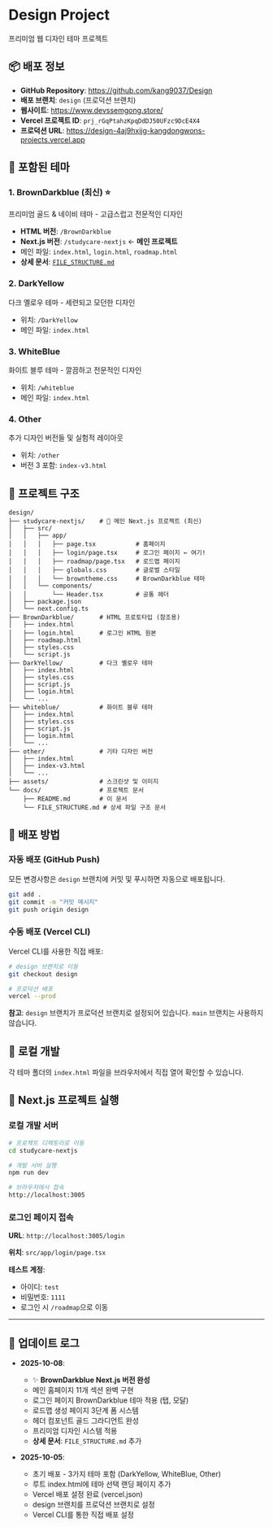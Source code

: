 # Design Project

프리미엄 웹 디자인 테마 프로젝트

## 📦 배포 정보

- **GitHub Repository**: https://github.com/kang9037/Design
- **배포 브랜치**: `design` (프로덕션 브랜치)
- **웹사이트**: https://www.devssemgong.store/
- **Vercel 프로젝트 ID**: `prj_rGqPtahzKpqDdDJ50UFzc9DcE4X4`
- **프로덕션 URL**: https://design-4aj9hxijg-kangdongwons-projects.vercel.app

## 🎨 포함된 테마

### 1. BrownDarkblue (최신) ⭐
프리미엄 골드 & 네이비 테마 - 고급스럽고 전문적인 디자인
- **HTML 버전**: `/BrownDarkblue`
- **Next.js 버전**: `/studycare-nextjs` ← **메인 프로젝트**
- 메인 파일: `index.html`, `login.html`, `roadmap.html`
- **상세 문서**: [`FILE_STRUCTURE.md`](./FILE_STRUCTURE.md)

### 2. DarkYellow
다크 옐로우 테마 - 세련되고 모던한 디자인
- 위치: `/DarkYellow`
- 메인 파일: `index.html`

### 3. WhiteBlue
화이트 블루 테마 - 깔끔하고 전문적인 디자인
- 위치: `/whiteblue`
- 메인 파일: `index.html`

### 4. Other
추가 디자인 버전들 및 실험적 레이아웃
- 위치: `/other`
- 버전 3 포함: `index-v3.html`

## 📁 프로젝트 구조

```
design/
├── studycare-nextjs/    # 🎯 메인 Next.js 프로젝트 (최신)
│   ├── src/
│   │   ├── app/
│   │   │   ├── page.tsx           # 홈페이지
│   │   │   ├── login/page.tsx     # 로그인 페이지 ← 여기!
│   │   │   ├── roadmap/page.tsx   # 로드맵 페이지
│   │   │   ├── globals.css        # 글로벌 스타일
│   │   │   └── browntheme.css     # BrownDarkblue 테마
│   │   └── components/
│   │       └── Header.tsx         # 공통 헤더
│   ├── package.json
│   └── next.config.ts
├── BrownDarkblue/       # HTML 프로토타입 (참조용)
│   ├── index.html
│   ├── login.html       # 로그인 HTML 원본
│   ├── roadmap.html
│   ├── styles.css
│   └── script.js
├── DarkYellow/          # 다크 옐로우 테마
│   ├── index.html
│   ├── styles.css
│   ├── script.js
│   ├── login.html
│   └── ...
├── whiteblue/           # 화이트 블루 테마
│   ├── index.html
│   ├── styles.css
│   ├── script.js
│   ├── login.html
│   └── ...
├── other/               # 기타 디자인 버전
│   ├── index.html
│   ├── index-v3.html
│   └── ...
├── assets/              # 스크린샷 및 이미지
└── docs/                # 프로젝트 문서
    ├── README.md        # 이 문서
    └── FILE_STRUCTURE.md # 상세 파일 구조 문서
```

## 🚀 배포 방법

### 자동 배포 (GitHub Push)
모든 변경사항은 `design` 브랜치에 커밋 및 푸시하면 자동으로 배포됩니다.

```bash
git add .
git commit -m "커밋 메시지"
git push origin design
```

### 수동 배포 (Vercel CLI)
Vercel CLI를 사용한 직접 배포:

```bash
# design 브랜치로 이동
git checkout design

# 프로덕션 배포
vercel --prod
```

**참고**: `design` 브랜치가 프로덕션 브랜치로 설정되어 있습니다. `main` 브랜치는 사용하지 않습니다.

## 🔧 로컬 개발

각 테마 폴더의 `index.html` 파일을 브라우저에서 직접 열어 확인할 수 있습니다.

## 🚀 Next.js 프로젝트 실행

### 로컬 개발 서버

```bash
# 프로젝트 디렉토리로 이동
cd studycare-nextjs

# 개발 서버 실행
npm run dev

# 브라우저에서 접속
http://localhost:3005
```

### 로그인 페이지 접속

**URL**: `http://localhost:3005/login`

**위치**: `src/app/login/page.tsx`

**테스트 계정**:
- 아이디: `test`
- 비밀번호: `1111`
- 로그인 시 `/roadmap`으로 이동

---

## 📝 업데이트 로그

- **2025-10-08**:
  - ✨ **BrownDarkblue Next.js 버전 완성**
  - 메인 홈페이지 11개 섹션 완벽 구현
  - 로그인 페이지 BrownDarkblue 테마 적용 (탭, 모달)
  - 로드맵 생성 페이지 3단계 폼 시스템
  - 헤더 컴포넌트 골드 그라디언트 완성
  - 프리미엄 디자인 시스템 적용
  - **상세 문서**: `FILE_STRUCTURE.md` 추가

- **2025-10-05**:
  - 초기 배포 - 3가지 테마 포함 (DarkYellow, WhiteBlue, Other)
  - 루트 index.html에 테마 선택 랜딩 페이지 추가
  - Vercel 배포 설정 완료 (vercel.json)
  - design 브랜치를 프로덕션 브랜치로 설정
  - Vercel CLI를 통한 직접 배포 설정
